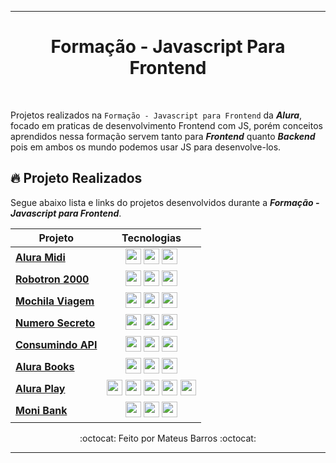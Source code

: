 ***
<div align="center">
   <h1>Formação - Javascript Para Frontend</h1>
</div> </br>

Projetos realizados na ```Formação - Javascript para Frontend``` da ***Alura***, focado em praticas de desenvolvimento Frontend com JS, porém conceitos 
aprendidos nessa formação servem tanto para ***Frontend*** quanto ***Backend*** pois em ambos os mundo podemos usar JS para desenvolve-los. </br>

## 🔥 Projeto Realizados

Segue abaixo lista e links do projetos desenvolvidos durante a ***Formação - Javascript para Frontend***.

| Projeto | Tecnologias |
| --- | --- |
|**[Alura Midi](https://github.com/Mateus20Barros/JS_Para_Frontend/tree/main/01%20-%20Alura%20Midi)**|<div align="center"><img src="https://cdn.jsdelivr.net/gh/devicons/devicon/icons/html5/html5-original.svg" width="25"/> <img src="https://cdn.jsdelivr.net/gh/devicons/devicon/icons/css3/css3-original.svg" width="25"/> <img src="https://cdn.jsdelivr.net/gh/devicons/devicon/icons/javascript/javascript-original.svg" width="25"/></div>|
**[Robotron 2000](https://github.com/Mateus20Barros/JS_Para_Frontend/tree/main/02%20-%20Robotron%202000)**|<div align="center"><img src="https://cdn.jsdelivr.net/gh/devicons/devicon/icons/html5/html5-original.svg" width="25"/> <img src="https://cdn.jsdelivr.net/gh/devicons/devicon/icons/css3/css3-original.svg" width="25"/> <img src="https://cdn.jsdelivr.net/gh/devicons/devicon/icons/javascript/javascript-original.svg" width="25"/></div>|
**[Mochila Viagem](https://github.com/Mateus20Barros/JS_Para_Frontend/tree/main/03%20-%20Mochila%20Viagem)**|<div align="center"><img src="https://cdn.jsdelivr.net/gh/devicons/devicon/icons/html5/html5-original.svg" width="25"/> <img src="https://cdn.jsdelivr.net/gh/devicons/devicon/icons/css3/css3-original.svg" width="25"/> <img src="https://cdn.jsdelivr.net/gh/devicons/devicon/icons/javascript/javascript-original.svg" width="25"/></div>|
**[Numero Secreto](https://github.com/Mateus20Barros/JS_Para_Frontend/tree/main/04%20-%20Numero%20Secreto)**|<div align="center"><img src="https://cdn.jsdelivr.net/gh/devicons/devicon/icons/html5/html5-original.svg" width="25"/> <img src="https://cdn.jsdelivr.net/gh/devicons/devicon/icons/css3/css3-original.svg" width="25"/> <img src="https://cdn.jsdelivr.net/gh/devicons/devicon/icons/javascript/javascript-original.svg" width="25"/></div>|
**[Consumindo API](https://github.com/Mateus20Barros/JS_Para_Frontend/tree/main/05%20-%20Consumindo%20API)**|<div align="center"><img src="https://cdn.jsdelivr.net/gh/devicons/devicon/icons/html5/html5-original.svg" width="25"/> <img src="https://cdn.jsdelivr.net/gh/devicons/devicon/icons/css3/css3-original.svg" width="25"/> <img src="https://cdn.jsdelivr.net/gh/devicons/devicon/icons/javascript/javascript-original.svg" width="25"/></div>|
**[Alura Books](https://github.com/Mateus20Barros/JS_Para_Frontend/tree/main/06%20-%20Alura%20Books)**|<div align="center"><img src="https://cdn.jsdelivr.net/gh/devicons/devicon/icons/html5/html5-original.svg" width="25"/> <img src="https://cdn.jsdelivr.net/gh/devicons/devicon/icons/css3/css3-original.svg" width="25"/> <img src="https://cdn.jsdelivr.net/gh/devicons/devicon/icons/javascript/javascript-original.svg" width="25"/></div>|
**[Alura Play](https://github.com/Mateus20Barros/JS_Para_Frontend/tree/main/07%20-%20Alura%20Play)**|<div align="center"> <img src="https://cdn.jsdelivr.net/gh/devicons/devicon/icons/html5/html5-original.svg" width="25"/> <img src="https://cdn.jsdelivr.net/gh/devicons/devicon/icons/css3/css3-original.svg" width="25"/> <img src="https://cdn.jsdelivr.net/gh/devicons/devicon/icons/javascript/javascript-original.svg" width="25"/> <img src="https://cdn.jsdelivr.net/gh/devicons/devicon/icons/nodejs/nodejs-original.svg" width="25"/> <img src="https://cdn.jsdelivr.net/gh/devicons/devicon/icons/npm/npm-original-wordmark.svg" width="25"/></div>|
**[Moni Bank](https://github.com/Mateus20Barros/JS_Para_Frontend/tree/main/08%20-%20MoniBank)**|<div align="center"><img src="https://cdn.jsdelivr.net/gh/devicons/devicon/icons/html5/html5-original.svg" width="25"/> <img src="https://cdn.jsdelivr.net/gh/devicons/devicon/icons/css3/css3-original.svg" width="25"/> <img src="https://cdn.jsdelivr.net/gh/devicons/devicon/icons/javascript/javascript-original.svg" width="25"/></div>| </br>

<div align="center">
   :octocat: Feito por Mateus Barros :octocat:
</div>

***
